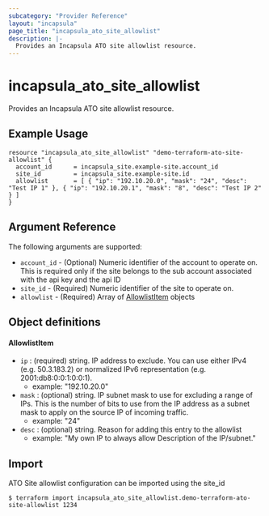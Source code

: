 ```yaml
---
subcategory: "Provider Reference"
layout: "incapsula"
page_title: "incapsula_ato_site_allowlist"
description: |- 
  Provides an Incapsula ATO site allowlist resource.
---
```


# incapsula_ato_site_allowlist

Provides an Incapsula ATO site allowlist resource.

## Example Usage

```hcl
resource "incapsula_ato_site_allowlist" "demo-terraform-ato-site-allowlist" {
  account_id      = incapsula_site.example-site.account_id
  site_id         = incapsula_site.example-site.id
  allowlist       = [ { "ip": "192.10.20.0", "mask": "24", "desc": "Test IP 1" }, { "ip": "192.10.20.1", "mask": "8", "desc": "Test IP 2" } ]
}
```

## Argument Reference

The following arguments are supported:

* `account_id` - (Optional) Numeric identifier of the account to operate on. This is required only if the site belongs to the sub account associated with the api key and the api ID 
* `site_id` - (Required) Numeric identifier of the site to operate on.
* `allowlist` - (Required) Array of [AllowlistItem](#allowlistitem) objects

## Object definitions 

#### AllowlistItem

* `ip`   :  (required) string. IP address to exclude. You can use either IPv4 (e.g. 50.3.183.2) or normalized IPv6 representation (e.g. 2001:db8:0:0:1:0:0:1).
  - example: "192.10.20.0"  
* `mask` :  (optional) string. IP subnet mask to use for excluding a range of IPs. This is the number of bits to use from the IP address as a subnet mask to apply on the source IP of incoming traffic.
  - example: "24" 
* `desc` :  (optional) string. Reason for adding this entry to the allowlist  
  - example: "My own IP to always allow Description of the IP/subnet." 

## Import

ATO Site allowlist configuration can be imported using the site_id 

```
$ terraform import incapsula_ato_site_allowlist.demo-terraform-ato-site-allowlist 1234
```
